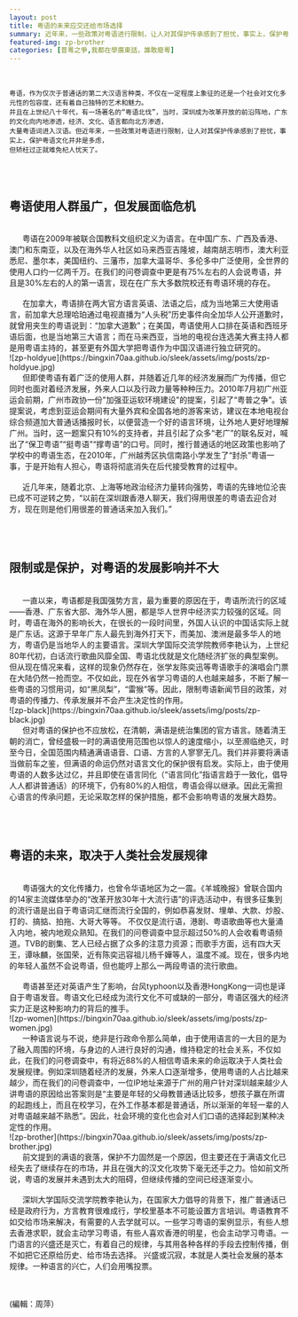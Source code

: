 ```yaml
---
layout: post
title: 粤语的未来应交还给市场选择
summary: 近年来，一些政策对粤语进行限制，让人对其保护传承感到了担忧，事实上，保护粤语文化并非是多虑，但矫枉过正就难免杞人忧天了。
featured-img: zp-brother
categories: [普粵之爭,我都在學廣東話，誰敢廢粵]
---
```


<br>

```
粤语，作为仅次于普通话的第二大汉语言种类，不仅在一定程度上象征的还是一个社会对文化多元性的包容度，还有着自己独特的艺术和魅力。
并且在上世纪八十年代，有一场著名的“粤语北伐”，当时，深圳成为改革开放的前沿阵地，广东的文化向内地渗透，经济、文化、语言都向北方渗透，
大量粤语词进入汉语。但近年来，一些政策对粤语进行限制，让人对其保护传承感到了担忧，事实上，保护粤语文化并非是多虑，
但矫枉过正就难免杞人忧天了。

```

<br><br>

粤语使用人群虽广，但发展面临危机
------
<br> 
&#160;&#160;&#160;&#160;&#160;&#160;粤语在2009年被联合国教科文组织定义为语言。在中国广东、广西及香港、澳门和东南亚，以及在海外华人社区如马来西亚吉隆坡，越南胡志明市，澳大利亚悉尼、墨尔本，美国纽约、三藩市，加拿大温哥华、多伦多中广泛使用，全世界的使用人口约一亿两千万。在我们的问卷调查中更是有75%左右的人会说粤语，并且是30%左右的人的第一语言，现在在广东大多数院校还有粤语环境的存在。
<br> 
<br> &#160;&#160;&#160;&#160;&#160;&#160;在加拿大，粤语排在两大官方语言英语、法语之后，成为当地第三大使用语言，前加拿大总理哈珀通过电视直播为“人头税”历史事件向全加华人公开道歉时，就曾用夹生的粤语说到：“加拿大道歉”；在美国，粤语使用人口排在英语和西班牙语后面，也是当地第三大语言；而在马来西亚，当地的电视台连选美大赛主持人都是用粤语主持的，甚至更有外国大学把粤语作为中国汉语进行独立研究的。 
<br> ![zp-holdyue](https://bingxin70aa.github.io/sleek/assets/img/posts/zp-holdyue.jpg)
<br> &#160;&#160;&#160;&#160;&#160;&#160;但即使粤语有着广泛的使用人群，并随着近几年的经济发展而广为传播，但它同时也面对着经济发展，外来人口以及行政力量等种种压力。2010年7月初广州亚运会前期，广州市政协一份"加强亚运软环境建设"的提案，引起了“粤普之争”。该提案说，考虑到亚运会期间有大量外宾和全国各地的游客来访，建议在本地电视台综合频道加大普通话播报时长，以便营造一个好的语言环境，让外地人更好地理解广州。当时，这一题案只有10%的支持者，并且引起了众多“老广”的联名反对，喊出了“保卫粤语”“挺粤语”“撑粤语”的口号。同时，推行普通话的地区政策也影响了学校中的粤语生态，在2010年，广州越秀区执信南路小学发生了“封杀”粤语一事，于是开始有人担心，粤语将彻底消失在后代接受教育的过程中。
<br> 
<br> &#160;&#160;&#160;&#160;&#160;&#160;近几年来，随着北京、上海等地政治经济力量转向强势，粤语的先锋地位沦丧已成不可逆转之势，“以前在深圳跟香港人聊天，我们得用很差的粤语去迎合对方，现在则是他们用很差的普通话来加入我们。”
<br>

<br> 
<br> 
<br> 

限制或是保护，对粤语的发展影响并不大
------

<br> 
&#160;&#160;&#160;&#160;&#160;&#160;一直以来，粤语都是我国强势方言，最为重要的原因在于，粤语所流行的区域——香港、广东省大部、海外华人圈，都是华人世界中经济实力较强的区域。同时，粤语在海外的影响长大，在很长的一段时间里，外国人认识的中国话实际上就是广东话。这源于早年广东人最先到海外打天下，而美加、澳洲是最多华人的地方，粤语仍是当地华人的主要语言。深圳大学国际交流学院教师李艳认为，上世纪80年代初，白话流行歌曲风靡全国、粤语北伐就是文化随经济扩张的典型案例。但从现在情况来看，这样的现象仍然存在，张学友陈奕迅等粤语歌手的演唱会门票在大陆仍然一抢而空。不仅如此，现在外省学习粤语的人也越来越多，不断了解一些粤语的习惯用词，如“黑凤梨”，“雷猴”等。因此，限制粤语新闻节目的政策，对粤语的传播力、传承发展并不会产生决定性的作用。 
<br>![zp-black](https://bingxin70aa.github.io/sleek/assets/img/posts/zp-black.jpg) <br> 
&#160;&#160;&#160;&#160;&#160;&#160;但对粤语的保护也不应放松，在清朝，满语是统治集团的官方语言。随着清王朝的消亡，曾经盛极一时的满语使用范围也以惊人的速度缩小，以至濒临绝灭，时至今日，全国范围内精通满语语音、口语、方言的人寥寥无几。我们并非要将满语当做前车之鉴，但满语的命运仍然对语言文化的保护很有启发。实际上，由于使用粤语的人数多达过亿，并且即使在语言同化（“语言同化”指语言趋于一致化，倡导人人都讲普通话）的环境下，仍有80%的人相信，粤语会得以继承。因此无需担心语言的传承问题，无论采取怎样的保护措施，都不会影响粤语的发展大趋势。 
<br>

<br> 
<br> 
<br> 

粤语的未来，取决于人类社会发展规律
------

<br> 
&#160;&#160;&#160;&#160;&#160;&#160;粤语强大的文化传播力，也曾令华语地区为之一震。《羊城晚报》曾联合国内的14家主流媒体举办的“改革开放30年十大流行语”的评选活动中，有很多征集到的流行语是出自于粤语词汇继而流行全国的，例如恭喜发财、埋单、大款、炒股、打的、搞掂、拍拖、大哥大等等。
不仅仅是流行语，港剧、粤语歌曲等也大量涌入内地，被内地观众熟知。在我们的问卷调查中显示超过50%的人会收看粤语频道。TVB的剧集、艺人已经占据了众多的注意力资源；而歌手方面，远有四大天王，谭咏麟，张国荣，近有陈奕迅容祖儿杨千嬅等人，温度不减。现在，很多内地的年轻人虽然不会说粤语，但也能哼上那么一两段粤语的流行歌曲。
<br> <br> 
&#160;&#160;&#160;&#160;&#160;&#160;粤语甚至还对英语产生了影响，台风typhoon以及香港HongKong一词也是译自于粤语发音。粤语文化已经成为流行文化不可或缺的一部分，粤语区强大的经济实力正是这种影响力的背后的推手。 
<br> ![zp-women](https://bingxin70aa.github.io/sleek/assets/img/posts/zp-women.jpg)<br> 
&#160;&#160;&#160;&#160;&#160;&#160;一种语言说与不说，绝非是行政命令那么简单，由于使用语言的一大目的是为了融入周围的环境，与身边的人进行良好的沟通，维持稳定的社会关系，不仅如此，在我们的问卷调查中，有将近88%的人相信粤语未来的命运取决于人类社会发展规律。例如深圳随着经济的发展，外来人口逐渐增多，使用粤语的人占比越来越少，而在我们的问卷调查中，一位IP地址来源于广州的用户针对深圳越来越少人讲粤语的原因给出答案则是“主要是年轻的父母教普通话比较多，想孩子赢在所谓的起跑线上，而且在校学习，在外工作基本都是普通话，所以渐渐的年轻一辈的人对粤语越来越不熟悉”。因此，社会环境的变化也会对人们口语的选择起到某种决定性的作用。
<br>![zp-brother](https://bingxin70aa.github.io/sleek/assets/img/posts/zp-brother.jpg) <br> 
&#160;&#160;&#160;&#160;&#160;&#160;前文提到的满语的衰落，保护不力固然是一个原因，但主要还在于满语文化已经失去了继续存在的市场，并且在强大的汉文化攻势下毫无还手之力。恰如前文所说，粤语的发展并未遇到太大的阻碍，但继续传播的空间已经逐渐变小。
<br> <br> 
&#160;&#160;&#160;&#160;&#160;&#160;深圳大学国际交流学院教李艳认为，在国家大力倡导的背景下，推广普通话已经是政府行为，方言教育很难成行，学校里基本不可能设置方言培训。粤语教育不如交给市场来解决，有需要的人去学就可以。一些学习粤语的案例显示，有些人想去香港求职，就会主动学习粤语，有些人喜欢香港的明星，也会主动学习粤语。一门语言的兴盛还是灭亡，有着自己的规律，与其用各种各样的手段去控制传播，倒不如把它还原给历史、给市场去选择。
兴盛或沉寂，本就是人类社会发展的基本规律。一种语言的兴亡，人们会用嘴投票。

<br> <br> 
(編輯：周萍）
